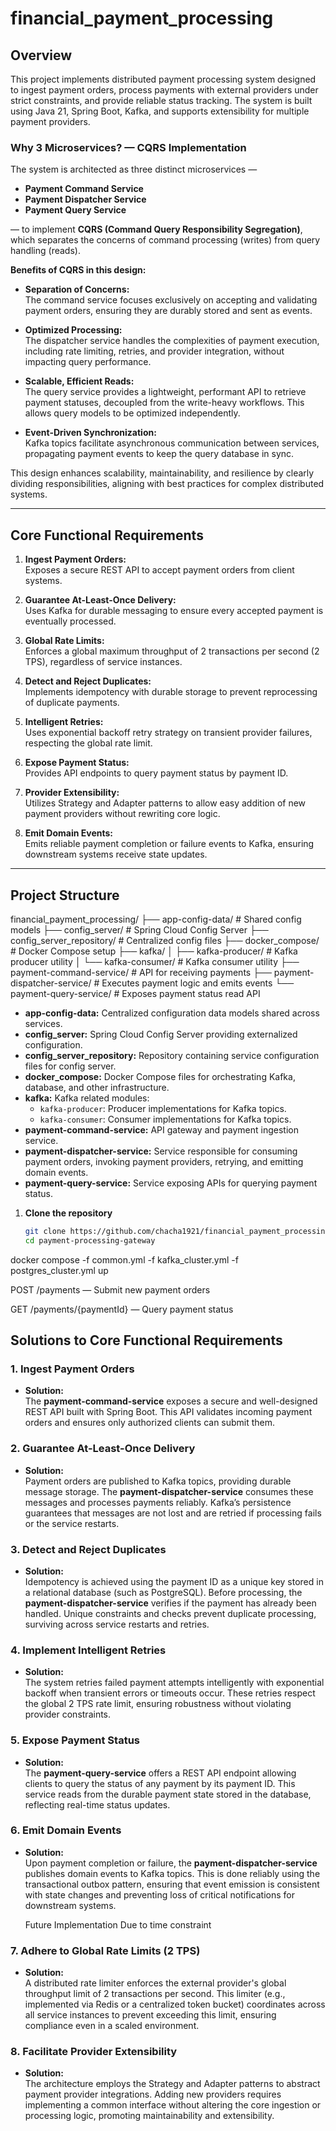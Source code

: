# financial_payment_processing

## Overview

This project implements distributed payment processing system designed to ingest payment orders, process payments with external providers under strict constraints, and provide reliable status tracking. The system is built using Java 21, Spring Boot, Kafka, and supports extensibility for multiple payment providers.

### Why 3 Microservices? — CQRS Implementation

The system is architected as three distinct microservices — 

- **Payment Command Service**  
- **Payment Dispatcher Service**  
- **Payment Query Service**

— to implement **CQRS (Command Query Responsibility Segregation)**, which separates the concerns of command processing (writes) from query handling (reads).

**Benefits of CQRS in this design:**

- **Separation of Concerns:**  
  The command service focuses exclusively on accepting and validating payment orders, ensuring they are durably stored and sent as events.

- **Optimized Processing:**  
  The dispatcher service handles the complexities of payment execution, including rate limiting, retries, and provider integration, without impacting query performance.

- **Scalable, Efficient Reads:**  
  The query service provides a lightweight, performant API to retrieve payment statuses, decoupled from the write-heavy workflows. This allows query models to be optimized independently.

- **Event-Driven Synchronization:**  
  Kafka topics facilitate asynchronous communication between services, propagating payment events to keep the query database in sync.

This design enhances scalability, maintainability, and resilience by clearly dividing responsibilities, aligning with best practices for complex distributed systems.

---

## Core Functional Requirements

1. **Ingest Payment Orders:**  
   Exposes a secure REST API to accept payment orders from client systems.

2. **Guarantee At-Least-Once Delivery:**  
   Uses Kafka for durable messaging to ensure every accepted payment is eventually processed.

3. **Global Rate Limits:**  
   Enforces a global maximum throughput of 2 transactions per second (2 TPS), regardless of service instances.

4. **Detect and Reject Duplicates:**  
   Implements idempotency with durable storage to prevent reprocessing of duplicate payments.

5. **Intelligent Retries:**  
   Uses exponential backoff retry strategy on transient provider failures, respecting the global rate limit.

6. **Expose Payment Status:**  
   Provides API endpoints to query payment status by payment ID.

7. **Provider Extensibility:**  
   Utilizes Strategy and Adapter patterns to allow easy addition of new payment providers without rewriting core logic.

8. **Emit Domain Events:**  
   Emits reliable payment completion or failure events to Kafka, ensuring downstream systems receive state updates.

---

## Project Structure

financial_payment_processing/
├── app-config-data/ # Shared config models
├── config_server/ # Spring Cloud Config Server
├── config_server_repository/ # Centralized config files
├── docker_compose/ # Docker Compose setup
├── kafka/
│ ├── kafka-producer/ # Kafka producer utility
│ └── kafka-consumer/ # Kafka consumer utility
├── payment-command-service/ # API for receiving payments
├── payment-dispatcher-service/ # Executes payment logic and emits events
└── payment-query-service/ # Exposes payment status read API


- **app-config-data:** Centralized configuration data models shared across services.  
- **config_server:** Spring Cloud Config Server providing externalized configuration.  
- **config_server_repository:** Repository containing service configuration files for config server.  
- **docker_compose:** Docker Compose files for orchestrating Kafka, database, and other infrastructure.  
- **kafka:** Kafka related modules:  
  - `kafka-producer`: Producer implementations for Kafka topics.  
  - `kafka-consumer`: Consumer implementations for Kafka topics.  
- **payment-command-service:** API gateway and payment ingestion service.  
- **payment-dispatcher-service:** Service responsible for consuming payment orders, invoking payment providers, retrying, and emitting domain events.  
- **payment-query-service:** Service exposing APIs for querying payment status.

1. **Clone the repository**

   ```bash
   git clone https://github.com/chacha1921/financial_payment_processing.git
   cd payment-processing-gateway
docker compose -f common.yml -f kafka_cluster.yml -f postgres_cluster.yml up

POST /payments — Submit new payment orders

GET /payments/{paymentId} — Query payment status


## Solutions to Core Functional Requirements

### 1. Ingest Payment Orders  
- **Solution:**  
  The **payment-command-service** exposes a secure and well-designed REST API built with Spring Boot. This API validates incoming payment orders and ensures only authorized clients can submit them.

### 2. Guarantee At-Least-Once Delivery  
- **Solution:**  
  Payment orders are published to Kafka topics, providing durable message storage. The **payment-dispatcher-service** consumes these messages and processes payments reliably. Kafka’s persistence guarantees that messages are not lost and are retried if processing fails or the service restarts.


### 3. Detect and Reject Duplicates  
- **Solution:**  
  Idempotency is achieved using the payment ID as a unique key stored in a relational database (such as PostgreSQL). Before processing, the **payment-dispatcher-service** verifies if the payment has already been handled. Unique constraints and checks prevent duplicate processing, surviving across service restarts and retries.

### 4. Implement Intelligent Retries  
- **Solution:**  
  The system retries failed payment attempts intelligently with exponential backoff when transient errors or timeouts occur. These retries respect the global 2 TPS rate limit, ensuring robustness without violating provider constraints.

### 5. Expose Payment Status  
- **Solution:**  
  The **payment-query-service** offers a REST API endpoint allowing clients to query the status of any payment by its payment ID. This service reads from the durable payment state stored in the database, reflecting real-time status updates.


### 6. Emit Domain Events  
- **Solution:**  
  Upon payment completion or failure, the **payment-dispatcher-service** publishes domain events to Kafka topics. This is done reliably using the transactional outbox pattern, ensuring that event emission is consistent with state changes and preventing loss of critical notifications for downstream systems.


  Future Implementation Due to time constraint

### 7. Adhere to Global Rate Limits (2 TPS)  
- **Solution:**  
  A distributed rate limiter enforces the external provider's global throughput limit of 2 transactions per second. This limiter (e.g., implemented via Redis or a centralized token bucket) coordinates across all service instances to prevent exceeding this limit, ensuring compliance even in a scaled environment.

### 8. Facilitate Provider Extensibility  
- **Solution:**  
  The architecture employs the Strategy and Adapter patterns to abstract payment provider integrations. Adding new providers requires implementing a common interface without altering the core ingestion or processing logic, promoting maintainability and extensibility.


